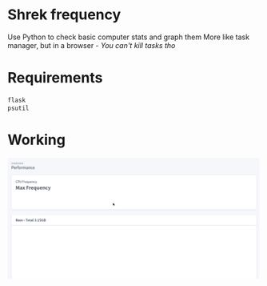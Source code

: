# Shrek frequency

Use Python to check basic computer stats and graph them
More like task manager, but in a browser - *You can't kill tasks tho*

# Requirements
```
flask
psutil
```

# Working

!['img'](shrek.gif)
